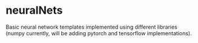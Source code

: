 # neuralNets
Basic neural network templates implemented using different libraries (numpy currently, will be adding pytorch and tensorflow implementations).
